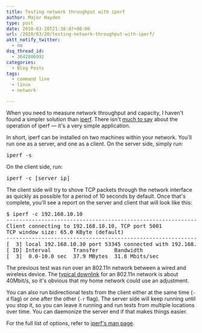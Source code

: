 ```yaml
---
title: Testing network throughput with iperf
author: Major Hayden
type: post
date: 2010-03-20T21:38:07+00:00
url: /2010/03/20/testing-network-throughput-with-iperf/
aktt_notify_twitter:
  - no
dsq_thread_id:
  - 3642806092
categories:
  - Blog Posts
tags:
  - command line
  - linux
  - network

---
```

When you need to measure network throughput and capacity, I haven't found a simpler solution than [iperf][1]. There isn't [much to say][2] about the operation of iperf &#8212; it's a very simple application.

In short, iperf can be installed on two machines within your network. You'll run one as a server, and one as a client. On the server side, simply run:

<pre lang="html">iperf -s</pre>

On the client side, run:

<pre lang="html">iperf -c [server_ip]</pre>

The client side will try to shove TCP packets through the network interface as quickly as possible for a period of 10 seconds by default. Once that's complete, you'll see a report on the server and client that will look like this:

<pre lang="html">$ iperf -c 192.168.10.10
------------------------------------------------------------
Client connecting to 192.168.10.10, TCP port 5001
TCP window size: 65.0 KByte (default)
------------------------------------------------------------
[  3] local 192.168.10.30 port 53345 connected with 192.168.10.10 port 5001
[ ID] Interval       Transfer     Bandwidth
[  3]  0.0-10.0 sec  37.9 MBytes  31.8 Mbits/sec
</pre>

The previous test was run over an 802.11n network between a wired and wireless device. The [typical downlink][3] for an 802.11n network is about 40Mbit/s, so it's obvious that my home network could use an adjustment.

You can also run bidirectional tests from the client either at the same time (`-d` flag) or one after the other (`-r` flag). The server side will keep running until you stop it, so you can leave it running and run tests from multiple locations over time. You can daemonize the server end if that makes things easier.

For the full list of options, refer to [iperf's man page][4].

 [1]: http://sourceforge.net/projects/iperf/
 [2]: http://en.wikipedia.org/wiki/Iperf
 [3]: http://en.wikipedia.org/wiki/Comparison_of_wireless_data_standards#Throughput
 [4]: http://staff.science.uva.nl/~jblom/gigaport/tools/man/iperf.html
